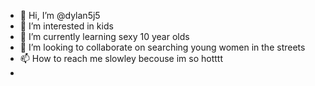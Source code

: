 - 👋 Hi, I’m @dylan5j5
- 👀 I’m interested in kids
- 🌱 I’m currently learning sexy 10 year olds
- 💞️ I’m looking to collaborate on searching young women in the streets
- 📫 How to reach me slowley becouse im so hotttt
- 

<!---
dylan5j5/dylan5j5 is a ✨ special ✨ repository because its `README.md` (this file) appears on your GitHub profile.
You can click the Preview link to take a look at your changes.
--->
